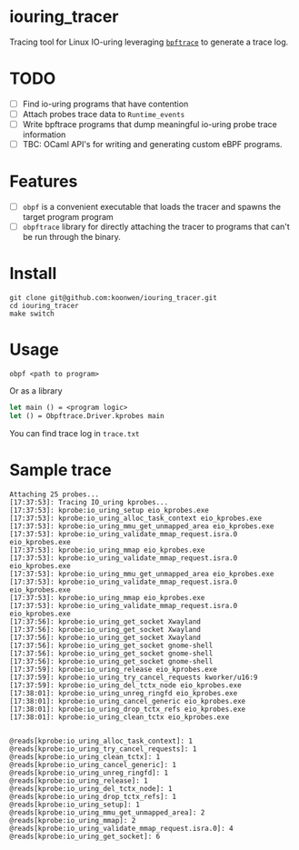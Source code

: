 # iouring_tracer
Tracing tool for Linux IO-uring leveraging
[`bpftrace`](https://github.com/iovisor/bpftrace) to generate a trace
log.


# TODO
- [ ] Find io-uring programs that have contention
- [ ] Attach probes trace data to `Runtime_events`
- [ ] Write bpftrace programs that dump meaningful io-uring probe trace information
- [ ] TBC: OCaml API's for writing and generating custom eBPF programs.

# Features
- [ ] `obpf` is a convenient executable that loads the tracer and
      spawns the target program program
- [ ] `obpftrace` library for directly attaching the tracer to
      programs that can't be run through the binary.

# Install
``` shell
git clone git@github.com:koonwen/iouring_tracer.git
cd iouring_tracer
make switch
```

# Usage
``` shell
obpf <path to program>
```

Or as a library

``` ocaml
let main () = <program logic>
let () = Obpftrace.Driver.kprobes main
```
You can find trace log in `trace.txt`

# Sample trace

``` shell
Attaching 25 probes...
[17:37:53]: Tracing IO_uring kprobes...
[17:37:53]: kprobe:io_uring_setup eio_kprobes.exe
[17:37:53]: kprobe:io_uring_alloc_task_context eio_kprobes.exe
[17:37:53]: kprobe:io_uring_mmu_get_unmapped_area eio_kprobes.exe
[17:37:53]: kprobe:io_uring_validate_mmap_request.isra.0 eio_kprobes.exe
[17:37:53]: kprobe:io_uring_mmap eio_kprobes.exe
[17:37:53]: kprobe:io_uring_validate_mmap_request.isra.0 eio_kprobes.exe
[17:37:53]: kprobe:io_uring_mmu_get_unmapped_area eio_kprobes.exe
[17:37:53]: kprobe:io_uring_validate_mmap_request.isra.0 eio_kprobes.exe
[17:37:53]: kprobe:io_uring_mmap eio_kprobes.exe
[17:37:53]: kprobe:io_uring_validate_mmap_request.isra.0 eio_kprobes.exe
[17:37:56]: kprobe:io_uring_get_socket Xwayland
[17:37:56]: kprobe:io_uring_get_socket Xwayland
[17:37:56]: kprobe:io_uring_get_socket Xwayland
[17:37:56]: kprobe:io_uring_get_socket gnome-shell
[17:37:56]: kprobe:io_uring_get_socket gnome-shell
[17:37:56]: kprobe:io_uring_get_socket gnome-shell
[17:37:59]: kprobe:io_uring_release eio_kprobes.exe
[17:37:59]: kprobe:io_uring_try_cancel_requests kworker/u16:9
[17:37:59]: kprobe:io_uring_del_tctx_node eio_kprobes.exe
[17:38:01]: kprobe:io_uring_unreg_ringfd eio_kprobes.exe
[17:38:01]: kprobe:io_uring_cancel_generic eio_kprobes.exe
[17:38:01]: kprobe:io_uring_drop_tctx_refs eio_kprobes.exe
[17:38:01]: kprobe:io_uring_clean_tctx eio_kprobes.exe


@reads[kprobe:io_uring_alloc_task_context]: 1
@reads[kprobe:io_uring_try_cancel_requests]: 1
@reads[kprobe:io_uring_clean_tctx]: 1
@reads[kprobe:io_uring_cancel_generic]: 1
@reads[kprobe:io_uring_unreg_ringfd]: 1
@reads[kprobe:io_uring_release]: 1
@reads[kprobe:io_uring_del_tctx_node]: 1
@reads[kprobe:io_uring_drop_tctx_refs]: 1
@reads[kprobe:io_uring_setup]: 1
@reads[kprobe:io_uring_mmu_get_unmapped_area]: 2
@reads[kprobe:io_uring_mmap]: 2
@reads[kprobe:io_uring_validate_mmap_request.isra.0]: 4
@reads[kprobe:io_uring_get_socket]: 6
```
